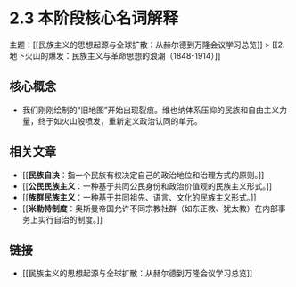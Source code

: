 # 2.3 本阶段核心名词解释

主题：[[民族主义的思想起源与全球扩散：从赫尔德到万隆会议学习总览]] > [[2. 地下火山的爆发：民族主义与革命思想的浪潮（1848-1914）]]

## 核心概念

- 我们刚刚绘制的“旧地图”开始出现裂痕。维也纳体系压抑的民族和自由主义力量，终于如火山般喷发，重新定义政治认同的单元。

## 相关文章

- [[**民族自决**：指一个民族有权决定自己的政治地位和治理方式的原则。]]
- [[**公民民族主义**：一种基于共同公民身份和政治价值观的民族主义形式。]]
- [[**族群民族主义**：一种基于共同祖先、语言、文化的民族主义形式。]]
- [[**米勒特制度**：奥斯曼帝国允许不同宗教社群（如东正教、犹太教）在内部事务上实行自治的制度。]]

## 链接

- [[民族主义的思想起源与全球扩散：从赫尔德到万隆会议学习总览]]
